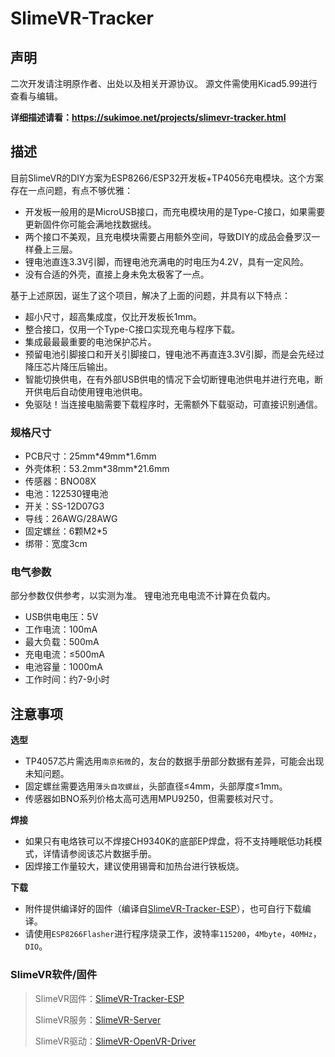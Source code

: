 # SlimeVR-Tracker

## 声明
二次开发请注明原作者、出处以及相关开源协议。
源文件需使用Kicad5.99进行查看与编辑。

**详细描述请看：https://sukimoe.net/projects/slimevr-tracker.html**



## 描述
目前SlimeVR的DIY方案为ESP8266/ESP32开发板+TP4056充电模块。这个方案存在一点问题，有点不够优雅：
- 开发板一般用的是MicroUSB接口，而充电模块用的是Type-C接口，如果需要更新固件你可能会满地找数据线。
- 两个接口不美观，且充电模块需要占用额外空间，导致DIY的成品会叠罗汉一样叠上三层。
- 锂电池直连3.3V引脚，而锂电池充满电的时电压为4.2V，具有一定风险。
- 没有合适的外壳，直接上身未免太极客了一点。

基于上述原因，诞生了这个项目，解决了上面的问题，并具有以下特点：
- 超小尺寸，超高集成度，仅比开发板长1mm。
- 整合接口，仅用一个Type-C接口实现充电与程序下载。
- 集成最最最重要的电池保护芯片。
- 预留电池引脚接口和开关引脚接口，锂电池不再直连3.3V引脚，而是会先经过降压芯片降压后输出。
- 智能切换供电，在有外部USB供电的情况下会切断锂电池供电并进行充电，断开供电后自动使用锂电池供电。
- 免驱哒！当连接电脑需要下载程序时，无需额外下载驱动，可直接识别通信。



### 规格尺寸
- PCB尺寸：25mm\*49mm\*1.6mm
- 外壳体积：53.2mm\*38mm\*21.6mm
- 传感器：BNO08X
- 电池：122530锂电池
- 开关：SS-12D07G3
- 导线：26AWG/28AWG
- 固定螺丝：6颗M2\*5
- 绑带：宽度3cm



### 电气参数
部分参数仅供参考，以实测为准。
锂电池充电电流不计算在负载内。
- USB供电电压：5V
- 工作电流：100mA
- 最大负载：500mA
- 充电电流：≤500mA
- 电池容量：1000mA
- 工作时间：约7-9小时



## 注意事项
**选型**
- TP4057芯片需选用`南京拓微`的，友台的数据手册部分数据有差异，可能会出现未知问题。
- 固定螺丝需要选用`薄头自攻螺丝`，头部直径≤4mm，头部厚度≤1mm。
- 传感器如BNO系列价格太高可选用MPU9250，但需要核对尺寸。

**焊接**
- 如果只有电烙铁可以不焊接CH9340K的底部EP焊盘，将不支持睡眠低功耗模式，详情请参阅该芯片数据手册。
- 因焊接工作量较大，建议使用锡膏和加热台进行铁板烧。

**下载**
- 附件提供编译好的固件（编译自[SlimeVR-Tracker-ESP](https://github.com/SlimeVR/SlimeVR-Tracker-ESP)），也可自行下载编译。
- 请使用`ESP8266Flasher`进行程序烧录工作，波特率`115200`，`4Mbyte`，`40MHz`，`DIO`。



### SlimeVR软件/固件
> SlimeVR固件：[SlimeVR-Tracker-ESP](https://github.com/SlimeVR/SlimeVR-Tracker-ESP)
> 
> SlimeVR服务：[SlimeVR-Server](https://github.com/SlimeVR/SlimeVR-Server)
> 
> SlimeVR驱动：[SlimeVR-OpenVR-Driver](https://github.com/SlimeVR/SlimeVR-OpenVR-Driver)
